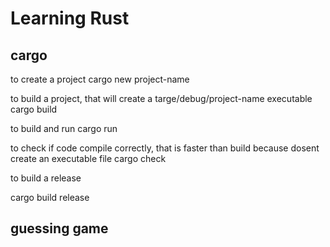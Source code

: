 # Learning Rust

## cargo

to create a project
cargo new project-name

to build a project, that will create a targe/debug/project-name executable
cargo build

to build and run
cargo run

to check if code compile correctly, that is faster than build because dosent create an executable file
cargo check

to build a release

cargo build release

## guessing game
